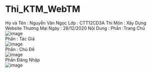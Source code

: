 # Thi_KTM_WebTM
Họ và Tên : Nguyễn Văn Ngọc
Lớp : CTT12CD3A
Thi Môn : Xây Dựng Website Thương Mại
Ngày : 28/12/2020
Nội Dung :
Phần :Trang Chủ 
<br>
![image](https://user-images.githubusercontent.com/56054516/103189284-867a7f00-48fe-11eb-8cb4-bf4dc3f3cd79.png)
<br>
Phần : Tác Giả
<br>
![image](https://user-images.githubusercontent.com/56054516/103189378-f426ab00-48fe-11eb-8215-cea555997986.png)
<br>
Phần : Chủ Đề
<br>
![image](https://user-images.githubusercontent.com/56054516/103189400-056fb780-48ff-11eb-8c4b-4915f001e417.png)
<br>
Phần Đăng Nhập
<br>
![image](https://user-images.githubusercontent.com/56054516/103189458-4f589d80-48ff-11eb-8496-37cf4b72c10e.png)


